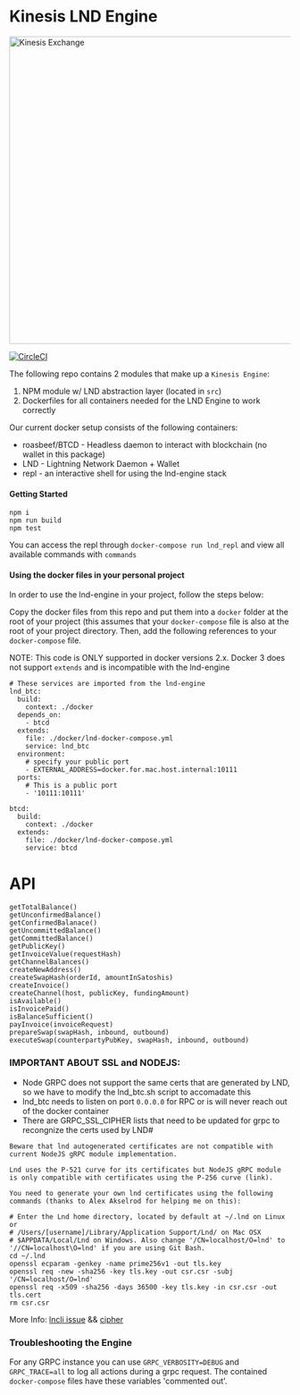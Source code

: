 # Kinesis LND Engine

<img src="https://kines.is/logo.png" alt="Kinesis Exchange" width="550">

[![CircleCI](https://circleci.com/gh/kinesis-exchange/lnd-engine.svg?style=svg&circle-token=47c81b3a717f062885f159dfded078e134413db1)](https://circleci.com/gh/kinesis-exchange/lnd-engine)

The following repo contains 2 modules that make up a `Kinesis Engine`:

1. NPM module w/ LND abstraction layer (located in `src`)
2. Dockerfiles for all containers needed for the LND Engine to work correctly

Our current docker setup consists of the following containers:

- roasbeef/BTCD - Headless daemon to interact with blockchain (no wallet in this package)
- LND - Lightning Network Daemon + Wallet
- repl - an interactive shell for using the lnd-engine stack

#### Getting Started

```
npm i
npm run build
npm test
```

You can access the repl through `docker-compose run lnd_repl` and view all available commands with `commands`

#### Using the docker files in your personal project

In order to use the lnd-engine in your project, follow the steps below:

Copy the docker files from this repo and put them into a `docker` folder at the root of your project (this assumes that your `docker-compose` file is also at the root of your project directory. Then, add the following references to your `docker-compose` file.

NOTE: This code is ONLY supported in docker versions 2.x. Docker 3 does not support `extends` and is incompatible with the lnd-engine

```
# These services are imported from the lnd-engine
lnd_btc:
  build:
    context: ./docker
  depends_on:
    - btcd
  extends:
    file: ./docker/lnd-docker-compose.yml
    service: lnd_btc
  environment:
    # specify your public port
    - EXTERNAL_ADDRESS=docker.for.mac.host.internal:10111
  ports:
    # This is a public port
    - '10111:10111'

btcd:
  build:
    context: ./docker
  extends:
    file: ./docker/lnd-docker-compose.yml
    service: btcd
```

# API

```
getTotalBalance()
getUnconfirmedBalance()
getConfirmedBalanace()
getUncommittedBalance()
getCommittedBalance()
getPublicKey()
getInvoiceValue(requestHash)
getChannelBalances()
createNewAddress()
createSwapHash(orderId, amountInSatoshis)
createInvoice()
createChannel(host, publicKey, fundingAmount)
isAvailable()
isInvoicePaid()
isBalanceSufficient()
payInvoice(invoiceRequest)
prepareSwap(swapHash, inbound, outbound)
executeSwap(counterpartyPubKey, swapHash, inbound, outbound)
```

### IMPORTANT ABOUT SSL and NODEJS:

- Node GRPC does not support the same certs that are generated by LND, so we have to modify the lnd_btc.sh script to accomadate this
- lnd_btc needs to listen on port `0.0.0.0` for RPC or is will never reach out of the docker container
- There are GRPC_SSL_CIPHER lists that need to be updated for grpc to recongnize the certs used by LND#

```
Beware that lnd autogenerated certificates are not compatible with current NodeJS gRPC module implementation.

Lnd uses the P-521 curve for its certificates but NodeJS gRPC module is only compatible with certificates using the P-256 curve (link).

You need to generate your own lnd certificates using the following commands (thanks to Alex Akselrod for helping me on this):

# Enter the Lnd home directory, located by default at ~/.lnd on Linux or
# /Users/[username]/Library/Application Support/Lnd/ on Mac OSX
# $APPDATA/Local/Lnd on Windows. Also change '/CN=localhost/O=lnd' to '//CN=localhost\O=lnd' if you are using Git Bash.
cd ~/.lnd
openssl ecparam -genkey -name prime256v1 -out tls.key
openssl req -new -sha256 -key tls.key -out csr.csr -subj '/CN=localhost/O=lnd'
openssl req -x509 -sha256 -days 36500 -key tls.key -in csr.csr -out tls.cert
rm csr.csr
```

More Info: [lncli issue](https://github.com/mably/lncli-web/issues/121) && [cipher](https://github.com/lightningnetwork/lnd/issues/861#issuecomment-373811976)

### Troubleshooting the Engine

For any GRPC instance you can use `GRPC_VERBOSITY=DEBUG` and `GRPC_TRACE=all` to log all actions during a grpc request. The contained `docker-compose` files have these variables 'commented out'.
